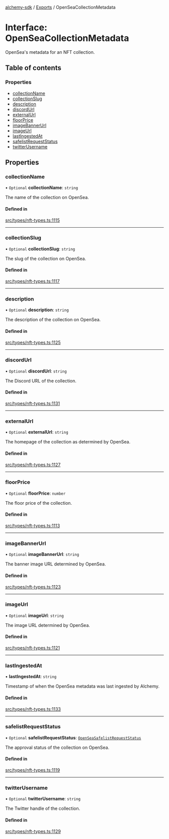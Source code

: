 [alchemy-sdk](../README.md) / [Exports](../modules.md) / OpenSeaCollectionMetadata

# Interface: OpenSeaCollectionMetadata

OpenSea's metadata for an NFT collection.

## Table of contents

### Properties

- [collectionName](OpenSeaCollectionMetadata.md#collectionname)
- [collectionSlug](OpenSeaCollectionMetadata.md#collectionslug)
- [description](OpenSeaCollectionMetadata.md#description)
- [discordUrl](OpenSeaCollectionMetadata.md#discordurl)
- [externalUrl](OpenSeaCollectionMetadata.md#externalurl)
- [floorPrice](OpenSeaCollectionMetadata.md#floorprice)
- [imageBannerUrl](OpenSeaCollectionMetadata.md#imagebannerurl)
- [imageUrl](OpenSeaCollectionMetadata.md#imageurl)
- [lastIngestedAt](OpenSeaCollectionMetadata.md#lastingestedat)
- [safelistRequestStatus](OpenSeaCollectionMetadata.md#safelistrequeststatus)
- [twitterUsername](OpenSeaCollectionMetadata.md#twitterusername)

## Properties

### collectionName

• `Optional` **collectionName**: `string`

The name of the collection on OpenSea.

#### Defined in

[src/types/nft-types.ts:1115](https://github.com/alchemyplatform/alchemy-sdk-js/blob/5cfa150/src/types/nft-types.ts#L1115)

___

### collectionSlug

• `Optional` **collectionSlug**: `string`

The slug of the collection on OpenSea.

#### Defined in

[src/types/nft-types.ts:1117](https://github.com/alchemyplatform/alchemy-sdk-js/blob/5cfa150/src/types/nft-types.ts#L1117)

___

### description

• `Optional` **description**: `string`

The description of the collection on OpenSea.

#### Defined in

[src/types/nft-types.ts:1125](https://github.com/alchemyplatform/alchemy-sdk-js/blob/5cfa150/src/types/nft-types.ts#L1125)

___

### discordUrl

• `Optional` **discordUrl**: `string`

The Discord URL of the collection.

#### Defined in

[src/types/nft-types.ts:1131](https://github.com/alchemyplatform/alchemy-sdk-js/blob/5cfa150/src/types/nft-types.ts#L1131)

___

### externalUrl

• `Optional` **externalUrl**: `string`

The homepage of the collection as determined by OpenSea.

#### Defined in

[src/types/nft-types.ts:1127](https://github.com/alchemyplatform/alchemy-sdk-js/blob/5cfa150/src/types/nft-types.ts#L1127)

___

### floorPrice

• `Optional` **floorPrice**: `number`

The floor price of the collection.

#### Defined in

[src/types/nft-types.ts:1113](https://github.com/alchemyplatform/alchemy-sdk-js/blob/5cfa150/src/types/nft-types.ts#L1113)

___

### imageBannerUrl

• `Optional` **imageBannerUrl**: `string`

The banner image URL determined by OpenSea.

#### Defined in

[src/types/nft-types.ts:1123](https://github.com/alchemyplatform/alchemy-sdk-js/blob/5cfa150/src/types/nft-types.ts#L1123)

___

### imageUrl

• `Optional` **imageUrl**: `string`

The image URL determined by OpenSea.

#### Defined in

[src/types/nft-types.ts:1121](https://github.com/alchemyplatform/alchemy-sdk-js/blob/5cfa150/src/types/nft-types.ts#L1121)

___

### lastIngestedAt

• **lastIngestedAt**: `string`

Timestamp of when the OpenSea metadata was last ingested by Alchemy.

#### Defined in

[src/types/nft-types.ts:1133](https://github.com/alchemyplatform/alchemy-sdk-js/blob/5cfa150/src/types/nft-types.ts#L1133)

___

### safelistRequestStatus

• `Optional` **safelistRequestStatus**: [`OpenSeaSafelistRequestStatus`](../enums/OpenSeaSafelistRequestStatus.md)

The approval status of the collection on OpenSea.

#### Defined in

[src/types/nft-types.ts:1119](https://github.com/alchemyplatform/alchemy-sdk-js/blob/5cfa150/src/types/nft-types.ts#L1119)

___

### twitterUsername

• `Optional` **twitterUsername**: `string`

The Twitter handle of the collection.

#### Defined in

[src/types/nft-types.ts:1129](https://github.com/alchemyplatform/alchemy-sdk-js/blob/5cfa150/src/types/nft-types.ts#L1129)
